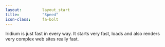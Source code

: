 ```yaml
---
layout:			layout_start
title:			"Speed"
icon-class: 	fa-bolt
---
```

Iridium is just fast in every way. It starts very fast, loads and also renders very complex web sites really fast.
